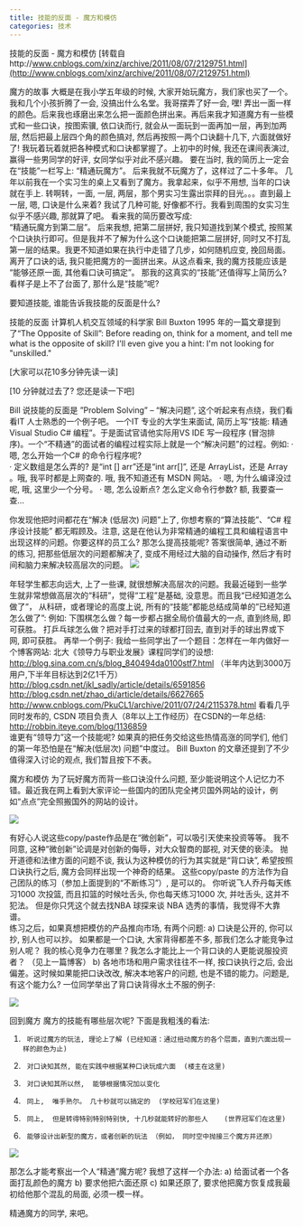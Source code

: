 ```yaml
---
title: 技能的反面 - 魔方和模仿 
categories: 技术
---
```


技能的反面 - 魔方和模仿 
[转载自http://www.cnblogs.com/xinz/archive/2011/08/07/2129751.html](http://www.cnblogs.com/xinz/archive/2011/08/07/2129751.html)

魔方的故事
大概是在我小学五年级的时候, 大家开始玩魔方，我们家也买了一个。我和几个小孩折腾了一会, 没搞出什么名堂。我哥摆弄了好一会,  嘿! 弄出一面一样的颜色。后来我也琢磨出来怎么把一面颜色拼出来。再后来我才知道魔方有一些模式和一些口诀，按图索骥, 依口诀而行,  就会从一面玩到一面再加一层，再到加两层, 然后把最上层四个角的颜色搞对, 然后再按照一两个口诀翻十几下, 六面就做好了!  我玩着玩着就把各种模式和口诀都掌握了。上初中的时候, 我还在课间表演过, 赢得一些男同学的好评, 女同学似乎对此不感兴趣。
要在当时, 我的简历上一定会在“技能”一栏写上: 
“精通玩魔方”。
后来我就不玩魔方了，这样过了二十多年。
几年以前我在一个实习生的桌上又看到了魔方。我拿起来，似乎不用想, 当年的口诀就在手上. 转啊转，一面, 一层, 两层，那个男实习生露出崇拜的目光。。。直到最上一层, 嗯, 口诀是什么来着? 我试了几种可能, 好像都不行。我看到周围的女实习生似乎不感兴趣, 那就算了吧。
看来我的简历要改写成:  
“精通玩魔方到第二层”。
后来我想, 把第二层拼好, 我只知道找到某个模式, 按照某个口诀执行即可。但是我并不了解为什么这个口诀能把第二层拼好, 同时又不打乱第一层的结果。我更不知道如果在执行中走错了几步，如何随机应变, 挽回局面。离开了口诀的话, 我只能把魔方的一面拼出来。从这点看来, 我的魔方技能应该是 
 “能够还原一面, 其他看口诀可搞定”。
那我的这真实的“技能”还值得写上简历么? 看样子是上不了台面了,  那什么是“技能”呢? 
 
要知道技能, 谁能告诉我技能的反面是什么?  
 
技能的反面
计算机人机交互领域的科学家 Bill Buxton  1995 年的一篇文章提到了“The Opposite of Skill”:
Before reading on, think for a moment, and tell me what is the opposite of skill? 
I'll even give you a hint: I'm not looking for "unskilled." 
 
[大家可以花10多分钟先读一读]
 
 
 
 
 
 
 
 
 
 
 
 
 
 
 
 
 
 
 
 
 
 
 
 
 
 
 
 
[10 分钟就过去了?  您还是读一下吧]
 
 
 
 
 
 
 
 
 
 
 
 
 
 
 
 
 
 
 
 
 
 
 
 
 
 
 
 
 
 
 
 
Bill 说技能的反面是  ”Problem Solving”  – “解决问题”, 这个听起来有点绕，我们看看IT 人士熟悉的一个例子吧。  一个IT 专业的大学生来面试,  简历上写“技能:  精通 Visual Studio C# 编程”。于是面试官请他实际用VS IDE 写一段程序 (冒泡排序)。一个“不精通”的面试者的编程过程实际上就是一个“解决问题”的过程。例如: 
·         嗯, 怎么开始一个C# 的命令行程序呢?  
·         定义数组是怎么弄的?  是“int [] arr”还是“int  arr[]”, 还是 ArrayList，还是 Array <T>。哦, 我平时都是上网查的.  哦, 我不知道还有 MSDN 网站。
·         嗯, 为什么编译没过呢,  哦, 这里少一个分号。
·         嗯, 怎么设断点? 怎么定义命令行参数? 额, 我要查一查…
 
你发现他把时间都花在“解决 (低层次) 问题”上了, 你想考察的“算法技能”、“C#  程序设计技能” 都无暇顾及。注意, 这是在他认为非常精通的编程工具和编程语言中出现这样的问题。你要这样的员工么? 
那怎么提高技能呢?  答案很简单, 通过不断的练习, 把那些低层次的问题都解决了, 变成不用经过大脑的自动操作, 然后才有时间和脑力来解决较高层次的问题。
![](http://images.cnblogs.com/cnblogs_com/xinz/201108/201108070008536081.png)
 
年轻学生都志向远大, 上了一些课, 就很想解决高层次的问题。我最近碰到一些学生就非常想做高层次的“科研”，觉得“工程”是基础, 没意思。而且我“已经知道怎么做了”，
从科研，或者理论的高度上说, 所有的“技能”都能总结成简单的”已经知道怎么做了”:
例如: 
下围棋怎么做？每一步都占据全局价值最大的一点, 直到终局, 即可获胜。
打乒乓球怎么做？把对手打过来的球都打回去, 直到对手的球出界或下网, 即可获胜。
再举一个例子:  我给一些同学出了一个题目：怎样在一年内做好一个博客网站:
北大《领导力与职业发展》课程同学们的设想:
http://blog.sina.com.cn/s/blog_840494da0100stf7.html
（半年内达到3000万用户,下半年目标达到2亿1千万）
http://blog.csdn.net/jkl_sadly/article/details/6591856
http://blog.csdn.net/zhao_di/article/details/6627665
http://www.cnblogs.com/PkuCL1/archive/2011/07/24/2115378.html
看看几乎同时发布的,  CSDN 项目负责人（8年以上工作经历）在CSDN的一年总结:
http://robbin.iteye.com/blog/1136859   
谁更有“领导力”这一个技能呢?  如果真的把任务交给这些热情高涨的同学们, 他们的第一年恐怕是在“解决(低层次) 问题”中度过。
Bill Buxton 的文章还提到了不少值得深入讨论的观点, 我们暂且按下不表。
 
魔方和模仿
为了玩好魔方而背一些口诀没什么问题, 至少能说明这个人记忆力不错。最近我在网上看到大家评论一些国内的团队完全拷贝国外网站的设计，例如“点点”完全照搬国外的网站的设计。
 
![](http://images.cnblogs.com/cnblogs_com/xinz/201108/201108070009074105.png)

 
 
有好心人说这些copy/paste作品是在“微创新”，可以吸引天使来投资等等。  我不同意,  这种“微创新”论调是对创新的侮辱，对大众智商的鄙视,  对天使的亵渎。  抛开道德和法律方面的问题不谈,  我认为这种模仿的行为其实就是“背口诀”, 希望按照口诀执行之后,  魔方会同样出现一个神奇的结果。
这些copy/paste 的方法作为自己团队的练习（参加上面提到的“不断练习”）, 是可以的。  你听说飞人乔丹每天练习1000 次投篮,  而且扣篮的时候吐舌头,  你也每天练习1000 次, 并吐舌头,  这并不犯法。  但是你只凭这个就去找NBA  球探来谈 NBA 选秀的事情，我觉得不大靠谱。   
练习之后，如果真想把模仿的产品推向市场,  有两个问题:
a)    口诀是公开的,  你可以抄, 别人也可以抄。 如果都是一个口诀, 大家背得都差不多, 那我们怎么才能竞争过别人呢？ 我的核心竞争力在哪里？我怎么才能比上一个背口诀的人更能说服投资者？  （见上一篇博客）
b)   各地市场和用户需求往往不一样, 按口诀执行之后, 会出偏差。这时候如果能把口诀改改, 解决本地客户的问题, 也是不错的能力。问题是,  有这个能力么?  一位同学举出了背口诀背得水土不服的例子:

![](http://images.cnblogs.com/cnblogs_com/xinz/201108/201108070009121625.png)
 
回到魔方
魔方的技能有哪些层次呢?  下面是我粗浅的看法:  
1.      听说过魔方的玩法, 理论上了解 (已经知道：通过扭动魔方的各个层面，直到六面出现一样的颜色为止)
2.      对口诀知其然, 能在实践中根据某种口诀玩成六面  (楼主在这里)
3.      对口诀知其所以然,  能够根据情况加以变化
3.      同上,  唯手熟尔。 几十秒就可以搞定的  (学校冠军们在这里)
4.      同上,  但是转得特别特别特别快, 十几秒就能转好的那些人    (世界冠军们在这里)
5.      能够设计出新型的魔方，或者创新的玩法 （例如， 同时空中抛接三个魔方并还原）
 
![](https://images2018.cnblogs.com/blog/202788/201804/202788-20180407023634012-138309388.png)
 
 
那怎么才能考察出一个人“精通”魔方呢? 我想了这样一个办法:
a)      给面试者一个各面打乱颜色的魔方
b)      要求他把六面还原
c)      如果还原了, 要求他把魔方恢复成我最初给他那个混乱的局面, 必须一模一样。 
 
精通魔方的同学, 来吧。